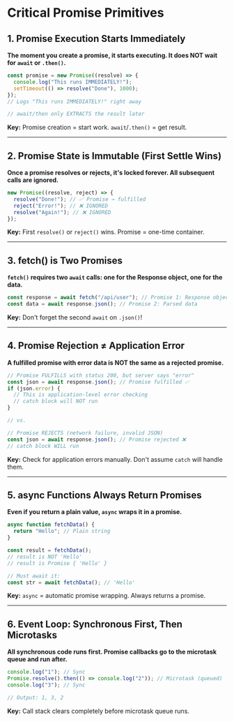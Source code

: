 # Critical Promise Primitives

## 1. Promise Execution Starts Immediately

**The moment you create a promise, it starts executing. It does NOT wait for `await` or `.then()`.**

```js
const promise = new Promise((resolve) => {
  console.log("This runs IMMEDIATELY!");
  setTimeout(() => resolve("Done"), 1000);
});
// Logs "This runs IMMEDIATELY!" right away

// await/then only EXTRACTS the result later
```

**Key:** Promise creation = start work. `await`/`.then()` = get result.

---

## 2. Promise State is Immutable (First Settle Wins)

**Once a promise resolves or rejects, it's locked forever. All subsequent calls are ignored.**

```js
new Promise((resolve, reject) => {
  resolve("Done!"); // ✅ Promise → fulfilled
  reject("Error!"); // ❌ IGNORED
  resolve("Again!"); // ❌ IGNORED
});
```

**Key:** First `resolve()` or `reject()` wins. Promise = one-time container.

---

## 3. fetch() is Two Promises

**`fetch()` requires two `await` calls: one for the Response object, one for the data.**

```js
const response = await fetch("/api/user"); // Promise 1: Response object
const data = await response.json(); // Promise 2: Parsed data
```

**Key:** Don't forget the second `await` on `.json()`!

---

## 4. Promise Rejection ≠ Application Error

**A fulfilled promise with error data is NOT the same as a rejected promise.**

```js
// Promise FULFILLS with status 200, but server says "error"
const json = await response.json(); // Promise fulfilled ✅
if (json.error) {
  // This is application-level error checking
  // catch block will NOT run
}

// vs.

// Promise REJECTS (network failure, invalid JSON)
const json = await response.json(); // Promise rejected ❌
// catch block WILL run
```

**Key:** Check for application errors manually. Don't assume `catch` will handle them.

---

## 5. async Functions Always Return Promises

**Even if you return a plain value, `async` wraps it in a promise.**

```js
async function fetchData() {
  return "Hello"; // Plain string
}

const result = fetchData();
// result is NOT 'Hello'
// result is Promise { 'Hello' }

// Must await it:
const str = await fetchData(); // 'Hello'
```

**Key:** `async` = automatic promise wrapping. Always returns a promise.

---

## 6. Event Loop: Synchronous First, Then Microtasks

**All synchronous code runs first. Promise callbacks go to the microtask queue and run after.**

```js
console.log("1"); // Sync
Promise.resolve().then(() => console.log("2")); // Microtask (queued)
console.log("3"); // Sync

// Output: 1, 3, 2
```

**Key:** Call stack clears completely before microtask queue runs.
